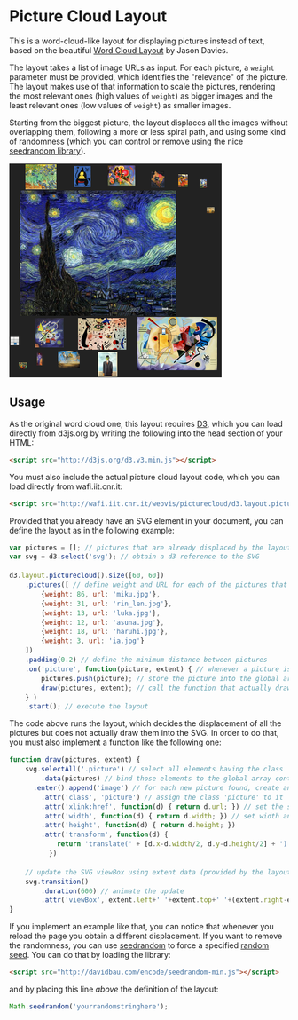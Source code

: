 # Picture Cloud Layout

This is a word-cloud-like layout for displaying pictures instead of text, based on the beautiful [Word Cloud Layout](https://github.com/jasondavies/d3-cloud) by Jason Davies.

The layout takes a list of image URLs as input. For each picture, a `weight` parameter must be provided, which identifies the "relevance" of the picture. The layout makes use of that information to scale the pictures, rendering the most relevant ones (high values of `weight`) as bigger images and the least relevant ones (low values of `weight`) as smaller images.

Starting from the biggest picture, the layout displaces all the images without overlapping them, following a more or less spiral path, and using some kind of randomness (which you can control or remove using the nice [seedrandom library](https://github.com/davidbau/seedrandom)).

![Screenshot of picture cloud layout with some random art](picture_cloud.png)

## Usage

As the original word cloud one, this layout requires [D3](http://mbostock.github.com/d3/), which you can load directly from d3js.org by writing the following into the head section of your HTML:

```html
<script src="http://d3js.org/d3.v3.min.js"></script>
```

You must also include the actual picture cloud layout code, which you can load directly from wafi.iit.cnr.it:

```html
<script src="http://wafi.iit.cnr.it/webvis/picturecloud/d3.layout.picturecloud.js"></script>
```

Provided that you already have an SVG element in your document, you can define the layout as in the following example:

```js
var pictures = []; // pictures that are already displaced by the layout are pushed into this array
var svg = d3.select('svg'); // obtain a d3 reference to the SVG

d3.layout.picturecloud().size([60, 60])
    .pictures([ // define weight and URL for each of the pictures that have to be displaced
        {weight: 86, url: 'miku.jpg'},
        {weight: 31, url: 'rin_len.jpg'},
        {weight: 13, url: 'luka.jpg'},
        {weight: 12, url: 'asuna.jpg'},
        {weight: 18, url: 'haruhi.jpg'},
        {weight: 3, url: 'ia.jpg'}
    ])
    .padding(0.2) // define the minimum distance between pictures
    .on('picture', function(picture, extent) { // whenever a picture is displaced, call this callback
        pictures.push(picture); // store the picture into the global array
        draw(pictures, extent); // call the function that actually draws the picture (more on that below)
    } )
    .start(); // execute the layout
```

The code above runs the layout, which decides the displacement of all the pictures but does not actually draw them into the SVG. In order to do that, you must also implement a function like the following one:

```js
function draw(pictures, extent) {
    svg.selectAll('.picture') // select all elements having the class 'picture'
        .data(pictures) // bind those elements to the global array containing all the pictures that have already been displaced
      .enter().append('image') // for each new picture found, create an SVG image element
        .attr('class', 'picture') // assign the class 'picture' to it
        .attr('xlink:href', function(d) { return d.url; }) // set the source URL for the image
        .attr('width', function(d) { return d.width; }) // set width and height (that have been computed by the layout)
        .attr('height', function(d) { return d.height; })
        .attr('transform', function(d) {
            return 'translate(' + [d.x-d.width/2, d.y-d.height/2] + ')'; // center the image in d.x and d.y (also computed by the layout)
          })
    
    // update the SVG viewBox using extent data (provided by the layout)
    svg.transition()
        .duration(600) // animate the update
        .attr('viewBox', extent.left+' '+extent.top+' '+(extent.right-extent.left)+' '+(extent.bottom-extent.top));
}
```

If you implement an example like that, you can notice that whenever you reload the page you obtain a different displacement. If you want to remove the randomness, you can use [seedrandom](https://github.com/davidbau/seedrandom) to force a specified [random seed](http://en.wikipedia.org/wiki/Random_seed). You can do that by loading the library:

```html
<script src="http://davidbau.com/encode/seedrandom-min.js"></script>
```

and by placing this line *above* the definition of the layout:

```js
Math.seedrandom('yourrandomstringhere');
```
